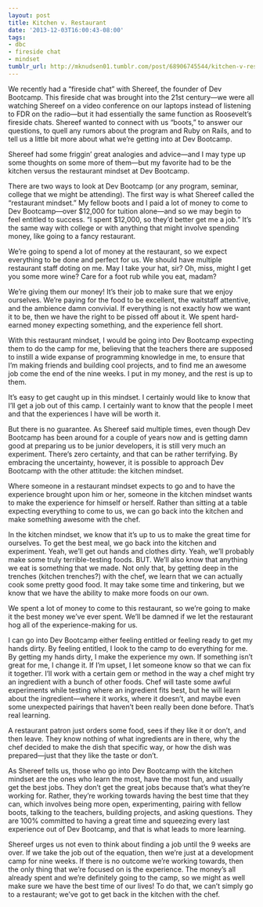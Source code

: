 ```yaml
---
layout: post
title: Kitchen v. Restaurant
date: '2013-12-03T16:00:43-08:00'
tags:
- dbc
- fireside chat
- mindset
tumblr_url: http://mknudsen01.tumblr.com/post/68906745544/kitchen-v-restaurant
---
```

We recently had a “fireside chat” with Shereef, the founder of Dev Bootcamp. This fireside chat was brought into the 21st century—we were all watching Shereef on a video conference on our laptops instead of listening to FDR on the radio—but it had essentially the same function as Roosevelt’s fireside chats. Shereef wanted to connect with us “boots,” to answer our questions, to quell any rumors about the program and Ruby on Rails, and to tell us a little bit more about what we’re getting into at Dev Bootcamp.

Shereef had some friggin’ great analogies and advice—and I may type up some thoughts on some more of them—but my favorite had to be the kitchen versus the restaurant mindset at Dev Bootcamp. 

There are two ways to look at Dev Bootcamp (or any program, seminar, college that we might be attending). The first way is what Shereef called the “restaurant mindset.” My fellow boots and I paid a lot of money to come to Dev Bootcamp—over $12,000 for tuition alone—and so we may begin to feel entitled to success. “I spent $12,000, so they’d better get me a job.” It’s the same way with college or with anything that might involve spending money, like going to a fancy restaurant. 

We’re going to spend a lot of money at the restaurant, so we expect everything to be done and perfect for us. We should have multiple restaurant staff doting on me. May I take your hat, sir? Oh, miss, might I get you some more wine? Care for a foot rub while you eat, madam? 

We’re giving them our money! It’s their job to make sure that we enjoy ourselves. We’re paying for the food to be excellent, the waitstaff attentive, and the ambience damn convivial. If everything is not exactly how we want it to be, then we have the right to be pissed off about it. We spent hard-earned money expecting something, and the experience fell short. 

With this restaurant mindset, I would be going into Dev Bootcamp expecting them to do the camp for me, believing that the teachers there are supposed to instill a wide expanse of programming knowledge in me, to ensure that I’m making friends and building cool projects, and to find me an awesome job come the end of the nine weeks. I put in my money, and the rest is up to them. 

It’s easy to get caught up in this mindset. I certainly would like to know that I’ll get a job out of this camp. I certainly want to know that the people I meet and that the experiences I have will be worth it. 

But there is no guarantee. As Shereef said multiple times, even though Dev Bootcamp has been around for a couple of years now and is getting damn good at preparing us to be junior developers, it is still very much an experiment. There’s zero certainty, and that can be rather terrifying. By embracing the uncertainty, however, it is possible to approach Dev Bootcamp with the other attitude: the kitchen mindset. 

Where someone in a restaurant mindset expects to go and to have the experience brought upon him or her, someone in the kitchen mindset wants to make the experience for himself or herself. Rather than sitting at a table expecting everything to come to us, we can go back into the kitchen and make something awesome with the chef. 

In the kitchen mindset, we know that it’s up to us to make the great time for ourselves. To get the best meal, we go back into the kitchen and experiment. Yeah, we’ll get out hands and clothes dirty. Yeah, we’ll probably make some truly terrible-testing foods. BUT. We’ll also know that anything we eat is something that we made. Not only that, by getting deep in the trenches (kitchen trenches?) with the chef, we learn that we can actually cook some pretty good food. It may take some time and tinkering, but we know that we have the ability to make more foods on our own.  

We spent a lot of money to come to this restaurant, so we’re going to make it the best money we’ve ever spent. We’ll be damned if we let the restaurant hog all of the experience-making for us. 

I can go into Dev Bootcamp either feeling entitled or feeling ready to get my hands dirty. By feeling entitled, I look to the camp to do everything for me. By getting my hands dirty, I make the experience my own. If something isn’t great for me, I change it. If I’m upset, I let someone know so that we can fix it together. I’ll work with a certain gem or method in the way a chef might try an ingredient with a bunch of other foods. Chef will taste some awful experiments while testing where an ingredient fits best, but he will learn about the ingredient—where it works, where it doesn’t, and maybe even some unexpected pairings that haven’t been really been done before. That’s real learning.

A restaurant patron just orders some food, sees if they like it or don’t, and then leave. They know nothing of what ingredients are in there, why the chef decided to make the dish that specific way, or how the dish was prepared—just that they like the taste or don’t.

As Shereef tells us, those who go into Dev Bootcamp with the kitchen mindset are the ones who learn the most, have the most fun, and usually get the best jobs. They don’t get the great jobs because that’s what they’re working for. Rather, they’re working towards having the best time that they can, which involves being more open, experimenting, pairing with fellow boots, talking to the teachers, building projects, and asking questions. They are 100% committed to having a great time and squeezing every last experience out of Dev Bootcamp, and that is what leads to more learning.

Shereef urges us not even to think about finding a job until the 9 weeks are over. If we take the job out of the equation, then we’re just at a development camp for nine weeks. If there is no outcome we’re working towards, then the only thing that we’re focused on is the experience. The money’s all already spent and we’re definitely going to the camp, so we might as well make sure we have the best time of our lives! To do that, we can’t simply go to a restaurant; we’ve got to get back in the kitchen with the chef. 
